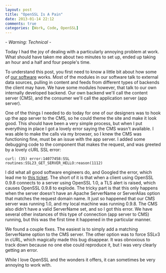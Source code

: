 ```yaml
---
layout: post
title: "OpenSSL Is A Pain"
date: 2013-01-14 22:12
comments: true
categories: [Work, Code, OpenSSL]
---
```


*- Warning: Technical -*

Today I had the joy of dealing with a particularly annoying problem at work. What should have taken me about two minutes to set up, ended up taking an hour and a half and four people's time.

To understand this post, you first need to know a little bit about how some of [our software](http://kurogo.org/home/) works. Most of the modules in our software talk to external data sources, pulling in content and feeds from different types of backends the client may have. We have some modules however, that talk to our own internally developed backend. Our own backend we'll call the content server (CMS), and the consumer we'll call the application server (app server).

One of the things I needed to do today for one of our designers was to hook up the app server to the CMS, so he could theme the site and make it look good. This should have been a very simple process, but when I put everything in place I got a lovely error saying the CMS wasn't available. I was able to make the calls via my browser, so I knew the CMS was functioning fine, must be an issue with the app server. I added some debugging code to the component that makes the request, and was greeted by a lovely cURL SSL error:

```
curl: (35) error:14077458:SSL routines:SSL23_GET_SERVER_HELLO:reason(1112)
```

I did what all good software engineers do, and Googled the error, which lead me to [this ticket](http://sourceforge.net/p/curl/bugs/1037/). The short of it is that when a client using OpenSSL 0.9.8 connects to a server using OpenSSL 1.0, a TLS alert is raised, which causes OpenSSL 0.9.8 to explode. The tricky part is that this only happens when the server doesn't have an Apache ServerName or ServerAlias option that matches the request domain name. It just so happened that our CMS server was running 1.0, and my local machine was running 0.9.8. The CMS also didn't have a valid ServerName set, and so I got this error. We have several other instances of this type of connection (app server to CMS) running, but this was the first time it happened in the particular manner.

We found a couple fixes. The easiest is to simply add a matching ServerName option to the CMS server. The other option was to force SSLv3 in cURL, which magically made this bug disappear. It was obnoxious to track down because no one else could reproduce it, but I was very clearly getting an error.

While I love OpenSSL and the wonders it offers, it can sometimes be very annoying to work with.